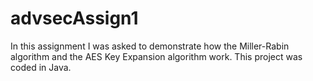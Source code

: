 # advsecAssign1
In this assignment I was asked to demonstrate how the Miller-Rabin algorithm and the AES Key Expansion algorithm work.
This project was coded in Java.
